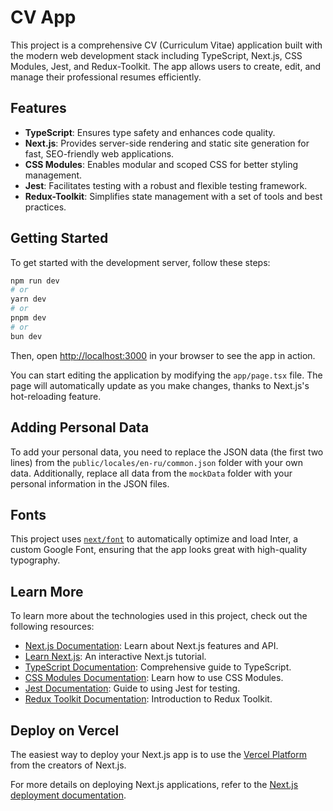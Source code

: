 # CV App

This project is a comprehensive CV (Curriculum Vitae) application built with the modern web development stack including TypeScript, Next.js, CSS Modules, Jest, and Redux-Toolkit. The app allows users to create, edit, and manage their professional resumes efficiently.

## Features

- **TypeScript**: Ensures type safety and enhances code quality.
- **Next.js**: Provides server-side rendering and static site generation for fast, SEO-friendly web applications.
- **CSS Modules**: Enables modular and scoped CSS for better styling management.
- **Jest**: Facilitates testing with a robust and flexible testing framework.
- **Redux-Toolkit**: Simplifies state management with a set of tools and best practices.

## Getting Started

To get started with the development server, follow these steps:

```bash
npm run dev
# or
yarn dev
# or
pnpm dev
# or
bun dev
```

Then, open [http://localhost:3000](http://localhost:3000) in your browser to see the app in action.

You can start editing the application by modifying the `app/page.tsx` file. The page will automatically update as you make changes, thanks to Next.js's hot-reloading feature.

## Adding Personal Data

To add your personal data, you need to replace the JSON data (the first two lines) from the `public/locales/en-ru/common.json` folder with your own data. Additionally, replace all data from the `mockData` folder with your personal information in the JSON files.

## Fonts

This project uses [`next/font`](https://nextjs.org/docs/basic-features/font-optimization) to automatically optimize and load Inter, a custom Google Font, ensuring that the app looks great with high-quality typography.

## Learn More

To learn more about the technologies used in this project, check out the following resources:

- [Next.js Documentation](https://nextjs.org/docs): Learn about Next.js features and API.
- [Learn Next.js](https://nextjs.org/learn): An interactive Next.js tutorial.
- [TypeScript Documentation](https://www.typescriptlang.org/docs/): Comprehensive guide to TypeScript.
- [CSS Modules Documentation](https://github.com/css-modules/css-modules): Learn how to use CSS Modules.
- [Jest Documentation](https://jestjs.io/docs/en/getting-started): Guide to using Jest for testing.
- [Redux Toolkit Documentation](https://redux-toolkit.js.org/introduction/getting-started): Introduction to Redux Toolkit.

## Deploy on Vercel

The easiest way to deploy your Next.js app is to use the [Vercel Platform](https://vercel.com/new) from the creators of Next.js.

For more details on deploying Next.js applications, refer to the [Next.js deployment documentation](https://nextjs.org/docs/deployment).

